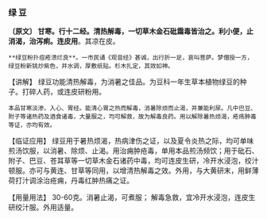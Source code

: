 ### 绿  豆

**〔原文〕  甘寒。行十二经。清热解毒，一切草木金石砒霜毒皆治之。利小便，止消渴，治泻痢。连皮用**。其凉在皮。

    **绿豆粉扑痘疮溃烂良**。一市民诵《观音经》甚诚，出行折一足，哀叫菩萨。梦僧授一方，绿豆粉新铫炒紫色，井水调，厚敷纸贴。杉木扎定，其效如神。

【讲解】  绿豆功能清热解毒，为消暑之佳品。为豆科一年生草本植物绿豆的种子。打碎人药，或连皮研粉用。

    本品甘寒淡渗，入心、胃经。能清心胃之热而解毒，消暑除烦而止渴，并兼能利尿。凡中巴豆、附子等诸热药及酒食诸毒，大量服之，均可解救，故为解毒良药。用以解除暑热烦渴，疮疡肿毒等证，亦均有效。	

 【临证应用】  绿豆用于暑热烦渴，热病津伤之证，以及夏令炎热之际，均可单味煎汤饮服，以消暑、除烦、止渴。用治痈肿疮毒，单用本品煎汤频饮；用于砒石、附子、巴豆、苍耳草等一切草木金石诸药中毒，均可连皮生研，冷开水浸泡，绞汁顿服。亦可与黄连、甘草等同用，以增清热解毒之效。外用，与大黄研末，用鲜薄荷打汁调涂治疮痈，丹毒红肿热痛之证。

【用量用法】  30-60克。消暑止渴，可煮服； 解毒急救，宜冷开水浸泡，连皮生研绞汁服。外用适量。
